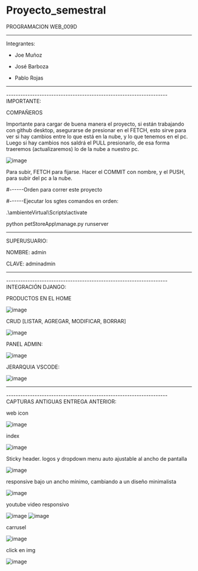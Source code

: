 # Proyecto_semestral

PROGRAMACION WEB_009D

--------------------------------------------------------------------

Integrantes: 

- Joe Muñoz

- José Barboza

- Pablo Rojas

--------------------------------------------------------------------

-------------------------------------------------------------------- IMPORTANTE:

COMPAÑEROS

Importante para cargar de buena manera el proyecto, 
si están trabajando con github desktop, 
asegurarse de presionar en el FETCH,
esto sirve para ver si hay cambios entre lo que está en la nube, y lo que tenemos en el pc.
Luego si hay cambios nos saldrá el PULL
presionarlo, de esa forma traeremos (actualizaremos) lo de la nube a nuestro pc.

![image](https://user-images.githubusercontent.com/101838235/175815444-b81860cb-6f35-41b1-9ea2-a1f025ef14dc.png)

Para subir, FETCH para fijarse. 
Hacer el COMMIT con nombre,
y el PUSH, para subir del pc a la nube.


#------Orden para correr este proyecto

#------Ejecutar los sgtes comandos en orden:

.\ambienteVirtual\Scripts\activate 

python petStoreApp\manage.py runserver

--------------------------------------------------------------------

SUPERUSUARIO: 

NOMBRE: admin

CLAVE: adminadmin

--------------------------------------------------------------------

-------------------------------------------------------------------- INTEGRACIÓN DJANGO:

PRODUCTOS EN EL HOME

![image](https://user-images.githubusercontent.com/101838235/175181738-4d7a25cb-5745-4742-b099-5eea67fb9451.png)

CRUD [LISTAR, AGREGAR, MODIFICAR, BORRAR]

![image](https://user-images.githubusercontent.com/101838235/175181682-505e6ff6-cd98-4d44-8740-2804018c22fc.png)

PANEL ADMIN:

![image](https://user-images.githubusercontent.com/101838235/173993456-9d93540c-d45d-4887-be6b-e0212a77cd0e.png)

JERARQUIA VSCODE:

![image](https://user-images.githubusercontent.com/101838235/175181926-54e8ecd3-8da5-478e-b22c-50976c47e093.png)


--------------------------------------------------------------------

-------------------------------------------------------------------- CAPTURAS ANTIGUAS ENTREGA ANTERIOR:

web icon

![image](https://user-images.githubusercontent.com/101838235/163073672-ef92f21a-14b3-4932-aa5f-b8060a407d9f.png)


index

![image](https://user-images.githubusercontent.com/101838235/163073506-9c77ee64-f770-4cb1-83fd-8066cd0800d6.png)


Sticky header. logos y dropdown menu auto ajustable al ancho de pantalla

![image](https://user-images.githubusercontent.com/101838235/163073168-e2367a05-34bd-4b8a-92e5-453b46c043d3.png)


responsive bajo un ancho mínimo, cambiando a un diseño minimalista

![image](https://user-images.githubusercontent.com/101838235/163073425-dd6a82b9-18a4-415c-b60e-3ec1baf15726.png)


youtube video responsivo

![image](https://user-images.githubusercontent.com/101838235/163073571-e55e96ee-c2ba-4e37-b1c7-75804db5aaae.png)
![image](https://user-images.githubusercontent.com/101838235/163073602-d2616372-801c-490c-8ee2-0a7031bdf7f7.png)


carrusel

![image](https://user-images.githubusercontent.com/101838235/163073760-e71e8142-aa37-4a24-92b1-2652d2d9d67f.png)


click en img

![image](https://user-images.githubusercontent.com/101838235/163073785-9cc7e1cf-77da-4b79-b5f9-332a35dd8e7a.png)
